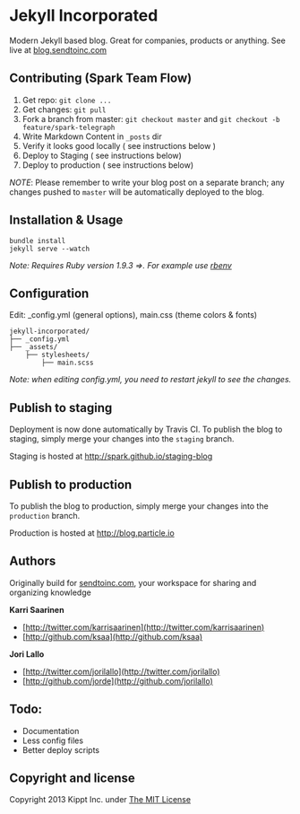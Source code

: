 # Jekyll Incorporated
Modern Jekyll based blog. Great for companies, products or anything. See live at [blog.sendtoinc.com](http://blog.sendtoinc.com)

## Contributing (Spark Team Flow)

1. Get repo: `git clone ...`
2. Get changes: `git pull`
3. Fork a branch from master: `git checkout master` and `git checkout -b feature/spark-telegraph`
4. Write Markdown Content in `_posts` dir
5. Verify it looks good locally ( see instructions below )
6. Deploy to Staging ( see instructions below)
7. Deploy to production ( see instructions below)

*NOTE*: Please remember to write your blog post on a separate branch; any changes pushed to `master` will be automatically deployed to the blog.

## Installation & Usage
    bundle install
    jekyll serve --watch

_Note: Requires Ruby version 1.9.3 =>. For example use [rbenv](https://github.com/sstephenson/rbenv)_

## Configuration
Edit: _config.yml (general options), main.css (theme colors &amp; fonts)

```
jekyll-incorporated/
├── _config.yml
├── _assets/
    ├── stylesheets/
        ├── main.scss
```

_Note: when editing _config.yml, you need to restart jekyll to see the changes.__

## Publish to staging

Deployment is now done automatically by Travis CI. To publish the blog to staging, simply merge your changes into the `staging` branch.

Staging is hosted at http://spark.github.io/staging-blog

## Publish to production

To publish the blog to production, simply merge your changes into the `production` branch.

Production is hosted at http://blog.particle.io

## Authors

Originally build for [sendtoinc.com](https://sendtoinc.com), your workspace for sharing and organizing knowledge

**Karri Saarinen**

+ [http://twitter.com/karrisaarinen](http://twitter.com/karrisaarinen)
+ [http://github.com/ksaa](http://github.com/ksaa)

**Jori Lallo**

+ [http://twitter.com/jorilallo](http://twitter.com/jorilallo)
+ [http://github.com/jorde](http://github.com/jorilallo)

## Todo:

+ Documentation
+ Less config files
+ Better deploy scripts

## Copyright and license

Copyright 2013 Kippt Inc. under [The MIT License ](LICENSE)
